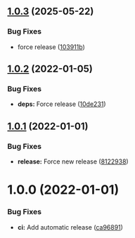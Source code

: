 ## [1.0.3](https://github.com/lahaxearnaud/healthcheck-doctrine/compare/v1.0.2...v1.0.3) (2025-05-22)


### Bug Fixes

* force release ([103911b](https://github.com/lahaxearnaud/healthcheck-doctrine/commit/103911bdf3a74c3464547b044f4a051bc3bc4e03))

## [1.0.2](https://github.com/lahaxearnaud/healthcheck-doctrine/compare/v1.0.1...v1.0.2) (2022-01-05)


### Bug Fixes

* **deps:** Force release ([10de231](https://github.com/lahaxearnaud/healthcheck-doctrine/commit/10de231ceb567a69b5ea504ddeca475627fbee4a))

## [1.0.1](https://github.com/lahaxearnaud/healthcheck-doctrine/compare/v1.0.0...v1.0.1) (2022-01-01)


### Bug Fixes

* **release:** Force new release ([8122938](https://github.com/lahaxearnaud/healthcheck-doctrine/commit/81229382126fa89a391fd67b65d4b6f649b1b66e))

# 1.0.0 (2022-01-01)


### Bug Fixes

* **ci:** Add automatic release ([ca96891](https://github.com/lahaxearnaud/healthcheck-doctrine/commit/ca968910e8e2a235d5b9423bfd22b85862dd1f02))
